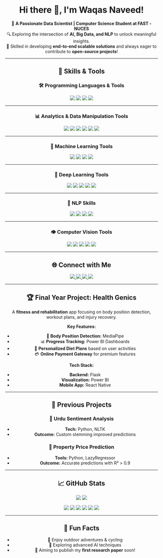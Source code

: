 <div align="center">
  
# Hi there 👋, I'm Waqas Naveed!  
  
🚀 **A Passionate Data Scientist | Computer Science Student at FAST - NUCES**  
🔍 Exploring the intersection of **AI, Big Data, and NLP** to unlock meaningful insights.  
💼 Skilled in developing **end-to-end scalable solutions** and always eager to contribute to **open-source projects**!  

---

## 💼 Skills & Tools  

### 🛠️ **Programming Languages & Tools**  
<p align="center">
  <img src="https://img.shields.io/badge/Python-3776AB?style=for-the-badge&logo=python&logoColor=white" />
  <img src="https://img.shields.io/badge/SQL-316192?style=for-the-badge&logo=postgresql&logoColor=white" />
  <img src="https://img.shields.io/badge/Scala-DC322F?style=for-the-badge&logo=scala&logoColor=white" />
  <img src="https://img.shields.io/badge/Apache%20Spark-E25A1C?style=for-the-badge&logo=apachespark&logoColor=white" />
</p>

---

### 📊 **Analytics & Data Manipulation Tools**  
<p align="center">
  <img src="https://img.shields.io/badge/Pandas-150458?style=for-the-badge&logo=pandas&logoColor=white" />
  <img src="https://img.shields.io/badge/NumPy-013243?style=for-the-badge&logo=numpy&logoColor=white" />
  <img src="https://img.shields.io/badge/SciPy-8CAAE6?style=for-the-badge" />
  <img src="https://img.shields.io/badge/Matplotlib-11557C?style=for-the-badge" />
  <img src="https://img.shields.io/badge/Seaborn-3776AB?style=for-the-badge" />
  <img src="https://img.shields.io/badge/Plotly-3F4F75?style=for-the-badge" />
</p>

---

### 🤖 **Machine Learning Tools**  
<p align="center">
  <img src="https://img.shields.io/badge/Scikit--Learn-F7931E?style=for-the-badge&logo=scikit-learn&logoColor=white" />
  <img src="https://img.shields.io/badge/XGBoost-FF5733?style=for-the-badge" />
  <img src="https://img.shields.io/badge/LightGBM-00E2C2?style=for-the-badge" />
  <img src="https://img.shields.io/badge/MLflow-0194E2?style=for-the-badge" />
</p>

---

### 🧠 **Deep Learning Tools**  
<p align="center">
  <img src="https://img.shields.io/badge/TensorFlow-FF6F00?style=for-the-badge&logo=tensorflow&logoColor=white" />
  <img src="https://img.shields.io/badge/Keras-D00000?style=for-the-badge&logo=keras&logoColor=white" />
  <img src="https://img.shields.io/badge/PyTorch-EE4C2C?style=for-the-badge&logo=pytorch&logoColor=white" />
  <img src="https://img.shields.io/badge/FastAI-808080?style=for-the-badge" />
  <img src="https://img.shields.io/badge/Weights%20%26%20Biases-FFBE00?style=for-the-badge" />
</p>

---

### 🔡 **NLP Skills**  
<p align="center">
  <img src="https://img.shields.io/badge/NLTK-85A2A2?style=for-the-badge" />
  <img src="https://img.shields.io/badge/SpaCy-09A3D5?style=for-the-badge" />
  <img src="https://img.shields.io/badge/Hugging%20Face-FF8A00?style=for-the-badge&logo=huggingface&logoColor=black" />
  <img src="https://img.shields.io/badge/Gensim-6294F2?style=for-the-badge" />
</p>

---

### 👁️ **Computer Vision Tools**  
<p align="center">
  <img src="https://img.shields.io/badge/OpenCV-5C3EE8?style=for-the-badge&logo=opencv&logoColor=white" />
  <img src="https://img.shields.io/badge/MediaPipe-FF9C00?style=for-the-badge" />
  <img src="https://img.shields.io/badge/YOLOv5-00FFFF?style=for-the-badge" />
  <img src="https://img.shields.io/badge/Detectron2-1E2A78?style=for-the-badge" />
  <img src="https://img.shields.io/badge/Open3D-111111?style=for-the-badge" />
</p>

---

## 🌐 Connect with Me  
<p align="center">
  <a href="https://www.linkedin.com/in/waqas-naveed-630297247/" target="_blank">
    <img src="https://img.shields.io/badge/-LinkedIn-0A66C2?style=for-the-badge&logo=linkedin&logoColor=white" />
  </a>
  <a href="https://github.com/Waqas56jb" target="_blank">
    <img src="https://img.shields.io/badge/-GitHub-181717?style=for-the-badge&logo=github&logoColor=white" />
  </a>
  <a href="https://instagram.com/masoom_hamza56jb?igsh=emF5ZDIwNXI3bnVj" target="_blank">
    <img src="https://img.shields.io/badge/-Instagram-E4405F?style=for-the-badge&logo=instagram&logoColor=white" />
  </a>
  <a href="https://snapchat.com/add/hamza56jb?share_id=rbYfj9G-rCk&locale=en-US" target="_blank">
    <img src="https://img.shields.io/badge/-Snapchat-FFFC00?style=for-the-badge&logo=snapchat&logoColor=black" />
  </a>
</p>

---

## 🏆 Final Year Project: Health Genics  
A **fitness and rehabilitation** app focusing on body position detection, workout plans, and injury recovery.  

**Key Features:**  
- 🧍 **Body Position Detection:** MediaPipe  
- 📊 **Progress Tracking:** Power BI Dashboards  
- 🥗 **Personalized Diet Plans** based on user activities  
- 💳 **Online Payment Gateway** for premium features  

**Tech Stack:**  
- **Backend:** Flask  
- **Visualization:** Power BI  
- **Mobile App:** React Native  

---

## 🚀 Previous Projects  

### 🔹 **Urdu Sentiment Analysis**  
- **Tech:** Python, NLTK  
- **Outcome:** Custom stemming improved predictions  

### 🔹 **Property Price Prediction**  
- **Tools:** Python, LazyRegressor  
- **Outcome:** Accurate predictions with R² > 0.9  

---

## 📈 GitHub Stats  
<p align="center">
  <img src="https://github-readme-stats.vercel.app/api?username=Waqas56jb&show_icons=true&theme=dark" />
  <img src="https://github-readme-stats.vercel.app/api/top-langs/?username=Waqas56jb&layout=compact&theme=dark" />
</p>

<p align="center">
  <img src="https://img.shields.io/badge/Python-3776AB?style=for-the-badge&logo=python&logoColor=white" />
  <img src="https://img.shields.io/badge/Scikit--Learn-F7931E?style=for-the-badge&logo=scikit-learn&logoColor=white" />
  <img src="https://img.shields.io/badge/TensorFlow-FF6F00?style=for-the-badge&logo=tensorflow&logoColor=white" />
  <img src="https://img.shields.io/badge/SQL-316192?style=for-the-badge&logo=postgresql&logoColor=white" />
  <img src="https://img.shields.io/badge/Scala-DC322F?style=for-the-badge&logo=scala&logoColor=white" />
  <img src="https://img.shields.io/badge/PySpark-E25A1C?style=for-the-badge&logo=apachespark&logoColor=white" />
</p>

---

## 🎯 Fun Facts  
- 🚴 Enjoy outdoor adventures & cycling  
- 🧠 Exploring advanced AI techniques  
- 🎯 Aiming to publish my **first research paper** soon!  
